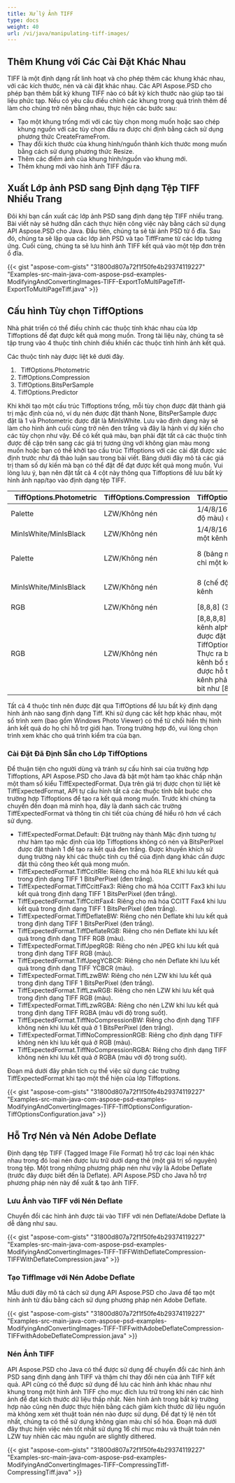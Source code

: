 ```yaml
---
title: Xử lý Ảnh TIFF
type: docs
weight: 40
url: /vi/java/manipulating-tiff-images/
---
```


## **Thêm Khung với Các Cài Đặt Khác Nhau**
TIFF là một định dạng rất linh hoạt và cho phép thêm các khung khác nhau, với các kích thước, nén và cài đặt khác nhau. Các API Aspose.PSD cho phép bạn thêm bất kỳ khung TIFF nào có bất kỳ kích thước nào giúp tạo tài liệu phức tạp. Nếu có yêu cầu điều chỉnh các khung trong quá trình thêm để làm cho chúng trở nên bằng nhau, thực hiện các bước sau:

- Tạo một khung trống mới với các tùy chọn mong muốn hoặc sao chép khung nguồn với các tùy chọn đầu ra được chỉ định bằng cách sử dụng phương thức CreateFrameFrom.
- Thay đổi kích thước của khung hình/nguồn thành kích thước mong muốn bằng cách sử dụng phương thức Resize.
- Thêm các điểm ảnh của khung hình/nguồn vào khung mới.
- Thêm khung mới vào hình ảnh TIFF đầu ra.

## **Xuất Lớp ảnh PSD sang Định dạng Tệp TIFF Nhiều Trang**
Đôi khi bạn cần xuất các lớp ảnh PSD sang định dạng tệp TIFF nhiều trang. Bài viết này sẽ hướng dẫn cách thực hiện công việc này bằng cách sử dụng API Aspose.PSD cho Java. Đầu tiên, chúng ta sẽ tải ảnh PSD từ ổ đĩa. Sau đó, chúng ta sẽ lặp qua các lớp ảnh PSD và tạo TiffFrame từ các lớp tương ứng. Cuối cùng, chúng ta sẽ lưu hình ảnh TIFF kết quả vào một tệp đơn trên ổ đĩa.

{{< gist "aspose-com-gists" "31800d807a72f1f50fe4b29374119227" "Examples-src-main-java-com-aspose-psd-examples-ModifyingAndConvertingImages-TIFF-ExportToMultiPageTiff-ExportToMultiPageTiff.java" >}}

## **Cấu hình Tùy chọn TiffOptions**
Nhà phát triển có thể điều chỉnh các thuộc tính khác nhau của lớp Tiffoptions để đạt được kết quả mong muốn. Trong tài liệu này, chúng ta sẽ tập trung vào 4 thuộc tính chính điều khiển các thuộc tính hình ảnh kết quả.

Các thuộc tính này được liệt kê dưới đây.

1. ` `TiffOptions.Photometric
2. TiffOptions.Compression
3. TiffOptions.BitsPerSample
4. TiffOptions.Predictor

Khi khởi tạo một cấu trúc Tiffoptions trống, mỗi tùy chọn được đặt thành giá trị mặc định của nó, ví dụ nén được đặt thành None, BitsPerSample được đặt là 1 và Photometric được đặt là MinIsWhite. Lưu vào định dạng này sẽ làm cho hình ảnh cuối cùng trở nên đen trắng và đây là hành vi dự kiến cho các tùy chọn như vậy. Để có kết quả màu, bạn phải đặt tất cả các thuộc tính được đề cập trên sang các giá trị tương ứng với không gian màu mong muốn hoặc bạn có thể khởi tạo cấu trúc Tiffoptions với các cài đặt được xác định trước như đã thảo luận sau trong bài viết. Bảng dưới đây mô tả các giá trị tham số dự kiến mà bạn có thể đặt để đạt được kết quả mong muốn. Vui lòng lưu ý, bạn nên đặt tất cả 4 cột này thông qua Tiffoptions để lưu bất kỳ hình ảnh nạp/tạo vào định dạng tệp TIFF.

|` `**TiffOptions.Photometric**|**TiffOptions.Compression**|**TiffOptions.BitsPerSample**|**TiffOptions.Predictor**|
| :- | :- | :- | :- |
|Palette|LZW/Không nén|1/4/8/16 (bảng màu, chế độ màu) chỉ một kênh|Không|
|MinIsWhite/MinIsBlack|LZW/Không nén|1/4/8/16 (chế độ xám) chỉ một kênh|Không|
|Palette|LZW/Không nén|8 (bảng màu, chế độ màu) chỉ một kênh|Ngang (nén nhiều hơn cho LZW với các mẫu giống nhau)|
|MinIsWhite/MinIsBlack|LZW/Không nén|8 (chế độ xám) chỉ một kênh|Ngang (nén nhiều hơn cho LZW với các mẫu giống nhau)|
|RGB|LZW/Không nén|[8,8,8] (3 kênh RGB)|Không/Ngang|
|RGB|LZW/Không nén|[8,8,8,8] (3 kênh RGB và kênh alpha bổ sung có thể được đặt qua TiffOptions.AlphaStorage) Thực ra bất kỳ số lượng kênh bổ sung nào cũng được hỗ trợ nhưng mỗi kênh phải có kích thước 8 bit như [8,8,8,8,8,8]|Không/Ngang|
Tất cả 4 thuộc tính nên được đặt qua TiffOptions để lưu bất kỳ định dạng hình ảnh nào sang định dạng Tiff. Khi sử dụng các kết hợp khác nhau, một số trình xem (bao gồm Windows Photo Viewer) có thể từ chối hiển thị hình ảnh kết quả do họ chỉ hỗ trợ giới hạn. Trong trường hợp đó, vui lòng chọn trình xem khác cho quá trình kiểm tra của bạn.

### **Cài Đặt Đã Định Sẵn cho Lớp TiffOptions**
Để thuận tiện cho người dùng và tránh sự cấu hình sai của trường hợp Tiffoptions, API Aspose.PSD cho Java đã bật một hàm tạo khác chấp nhận một tham số kiểu TiffExpectedFormat. Dựa trên giá trị được chọn từ liệt kê TiffExpectedFormat, API tự cấu hình tất cả các thuộc tính bắt buộc cho trường hợp Tiffoptions để tạo ra kết quả mong muốn. Trước khi chúng ta chuyển đến đoạn mã minh họa, đây là danh sách các trường TiffExpectedFormat và thông tin chi tiết của chúng để hiểu rõ hơn về cách sử dụng.

- TiffExpectedFormat.Default: Đặt trường này thành Mặc định tương tự như hàm tạo mặc định của lớp Tiffoptions không có nén và BitsPerPixel được đặt thành 1 để tạo ra kết quả đen trắng. Được khuyến khích sử dụng trường này khi các thuộc tính cụ thể của định dạng khác cần được đặt thủ công theo kết quả mong muốn.
- TiffExpectedFormat.TiffCcitRle: Riêng cho mã hóa RLE khi lưu kết quả trong định dạng TIFF 1 BitsPerPixel (đen trắng).
- TiffExpectedFormat.TiffCcittFax3: Riêng cho mã hóa CCITT Fax3 khi lưu kết quả trong định dạng TIFF 1 BitsPerPixel (đen trắng).
- TiffExpectedFormat.TiffCcittFax4: Riêng cho mã hóa CCITT Fax4 khi lưu kết quả trong định dạng TIFF 1 BitsPerPixel (đen trắng).
- TiffExpectedFormat.TiffDeflateBW: Riêng cho nén Deflate khi lưu kết quả trong định dạng TIFF 1 BitsPerPixel (đen trắng).
- TiffExpectedFormat.TiffDeflateRGB: Riêng cho nén Deflate khi lưu kết quả trong định dạng TIFF RGB (màu).
- TiffExpectedFormat.TiffJpegRGB: Riêng cho nén JPEG khi lưu kết quả trong định dạng TIFF RGB (màu).
- TiffExpectedFormat.TiffJpegYCBCR: Riêng cho nén Deflate khi lưu kết quả trong định dạng TIFF YCBCR (màu).
- TiffExpectedFormat.TiffLzwBW: Riêng cho nén LZW khi lưu kết quả trong định dạng TIFF 1 BitsPerPixel (đen trắng).
- TiffExpectedFormat.TiffLzwRGB: Riêng cho nén LZW khi lưu kết quả trong định dạng TIFF RGB (màu).
- TiffExpectedFormat.TiffLzwRGBA: Riêng cho nén LZW khi lưu kết quả trong định dạng TIFF RGBA (màu với độ trong suốt).
- TiffExpectedFormat.TiffNoCompressionBW: Riêng cho định dạng TIFF không nén khi lưu kết quả ở 1 BitsPerPixel (đen trắng).
- TiffExpectedFormat.TiffNoCompressionRGB: Riêng cho định dạng TIFF không nén khi lưu kết quả ở RGB (màu).
- TiffExpectedFormat.TiffNoCompressionRGBA: Riêng cho định dạng TIFF không nén khi lưu kết quả ở RGBA (màu với độ trong suốt).

Đoạn mã dưới đây phân tích cụ thể việc sử dụng các trường TiffExpectedFormat khi tạo một thể hiện của lớp Tiffoptions.

{{< gist "aspose-com-gists" "31800d807a72f1f50fe4b29374119227" "Examples-src-main-java-com-aspose-psd-examples-ModifyingAndConvertingImages-TIFF-TiffOptionsConfiguration-TiffOptionsConfiguration.java" >}}

## **Hỗ Trợ Nén và Nén Adobe Deflate**
Định dạng tệp TIFF (Tagged Image File Format) hỗ trợ các loại nén khác nhau trong đó loại nén được lưu trữ dưới dạng thẻ (một giá trị số nguyên) trong tệp. Một trong những phương pháp nén như vậy là Adobe Deflate (trước đây được biết đến là Deflate). API Aspose.PSD cho Java hỗ trợ phương pháp nén này để xuất & tạo ảnh TIFF.

### **Lưu Ảnh vào TIFF với Nén Deflate**
Chuyển đổi các hình ảnh được tải vào TIFF với nén Deflate/Adobe Deflate là dễ dàng như sau.

{{< gist "aspose-com-gists" "31800d807a72f1f50fe4b29374119227" "Examples-src-main-java-com-aspose-psd-examples-ModifyingAndConvertingImages-TIFF-TIFFWithDeflateCompression-TIFFWithDeflateCompression.java" >}}

### **Tạo TiffImage với Nén Adobe Deflate**
Mẫu dưới đây mô tả cách sử dụng API Aspose.PSD cho Java để tạo một hình ảnh từ đầu bằng cách sử dụng phương pháp nén Adobe Deflate.

{{< gist "aspose-com-gists" "31800d807a72f1f50fe4b29374119227" "Examples-src-main-java-com-aspose-psd-examples-ModifyingAndConvertingImages-TIFF-TIFFwithAdobeDeflateCompression-TIFFwithAdobeDeflateCompression.java" >}}

### **Nén Ảnh TIFF**
API Aspose.PSD cho Java có thể được sử dụng để chuyển đổi các hình ảnh PSD sang định dạng ảnh TIFF và thậm chí thay đổi nén của ảnh TIFF kết quả. API cũng có thể được sử dụng để lưu các hình ảnh khác nhau như khung trong một hình ảnh TIFF cho mục đích lưu trữ trong khi nén các hình ảnh để đạt kích thước dữ liệu thấp nhất. Nén hình ảnh trong bất kỳ trường hợp nào cũng nên được thực hiện bằng cách giảm kích thước dữ liệu nguồn mà không xem xét thuật toán nén nào được sử dụng. Để đạt tỷ lệ nén tốt nhất, chúng ta có thể sử dụng không gian màu chỉ số hóa. Đoạn mã dưới đây thực hiện việc nén tốt nhất sử dụng 16 chỉ mục màu và thuật toán nén LZW tuy nhiên các màu nguồn are slightly dithered.

{{< gist "aspose-com-gists" "31800d807a72f1f50fe4b29374119227" "Examples-src-main-java-com-aspose-psd-examples-ModifyingAndConvertingImages-TIFF-CompressingTiff-CompressingTiff.java" >}}
